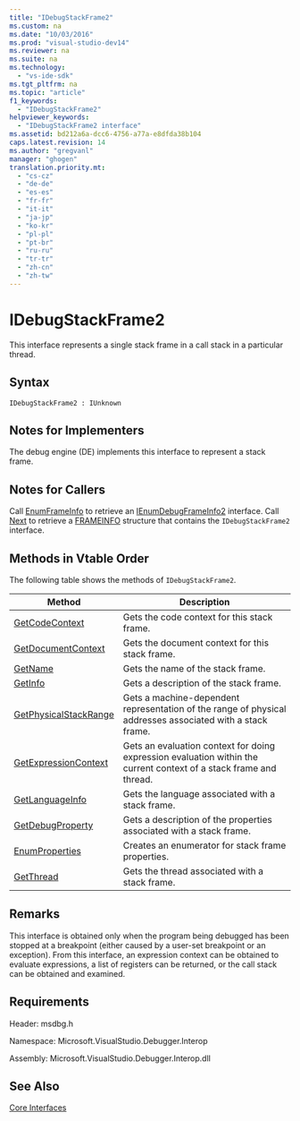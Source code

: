 ```yaml
---
title: "IDebugStackFrame2"
ms.custom: na
ms.date: "10/03/2016"
ms.prod: "visual-studio-dev14"
ms.reviewer: na
ms.suite: na
ms.technology: 
  - "vs-ide-sdk"
ms.tgt_pltfrm: na
ms.topic: "article"
f1_keywords: 
  - "IDebugStackFrame2"
helpviewer_keywords: 
  - "IDebugStackFrame2 interface"
ms.assetid: bd212a6a-dcc6-4756-a77a-e8dfda38b104
caps.latest.revision: 14
ms.author: "gregvanl"
manager: "ghogen"
translation.priority.mt: 
  - "cs-cz"
  - "de-de"
  - "es-es"
  - "fr-fr"
  - "it-it"
  - "ja-jp"
  - "ko-kr"
  - "pl-pl"
  - "pt-br"
  - "ru-ru"
  - "tr-tr"
  - "zh-cn"
  - "zh-tw"
---
```

# IDebugStackFrame2
This interface represents a single stack frame in a call stack in a particular thread.  
  
## Syntax  
  
```  
IDebugStackFrame2 : IUnknown  
```  
  
## Notes for Implementers  
 The debug engine (DE) implements this interface to represent a stack frame.  
  
## Notes for Callers  
 Call [EnumFrameInfo](../extensibility/idebugthread2--enumframeinfo.md) to retrieve an [IEnumDebugFrameInfo2](../extensibility/ienumdebugframeinfo2.md) interface. Call [Next](../extensibility/ienumdebugframeinfo2--next.md) to retrieve a [FRAMEINFO](../extensibility/frameinfo.md) structure that contains the `IDebugStackFrame2` interface.  
  
## Methods in Vtable Order  
 The following table shows the methods of `IDebugStackFrame2`.  
  
|Method|Description|  
|------------|-----------------|  
|[GetCodeContext](../extensibility/idebugstackframe2--getcodecontext.md)|Gets the code context for this stack frame.|  
|[GetDocumentContext](../extensibility/idebugstackframe2--getdocumentcontext.md)|Gets the document context for this stack frame.|  
|[GetName](../extensibility/idebugstackframe2--getname.md)|Gets the name of the stack frame.|  
|[GetInfo](../extensibility/idebugstackframe2--getinfo.md)|Gets a description of the stack frame.|  
|[GetPhysicalStackRange](../extensibility/idebugstackframe2--getphysicalstackrange.md)|Gets a machine-dependent representation of the range of physical addresses associated with a stack frame.|  
|[GetExpressionContext](../extensibility/idebugstackframe2--getexpressioncontext.md)|Gets an evaluation context for doing expression evaluation within the current context of a stack frame and thread.|  
|[GetLanguageInfo](../extensibility/idebugstackframe2--getlanguageinfo.md)|Gets the language associated with a stack frame.|  
|[GetDebugProperty](../extensibility/idebugstackframe2--getdebugproperty.md)|Gets a description of the properties associated with a stack frame.|  
|[EnumProperties](../extensibility/idebugstackframe2--enumproperties.md)|Creates an enumerator for stack frame properties.|  
|[GetThread](../extensibility/idebugstackframe2--getthread.md)|Gets the thread associated with a stack frame.|  
  
## Remarks  
 This interface is obtained only when the program being debugged has been stopped at a breakpoint (either caused by a user-set breakpoint or an exception). From this interface, an expression context can be obtained to evaluate expressions, a list of registers can be returned, or the call stack can be obtained and examined.  
  
## Requirements  
 Header: msdbg.h  
  
 Namespace: Microsoft.VisualStudio.Debugger.Interop  
  
 Assembly: Microsoft.VisualStudio.Debugger.Interop.dll  
  
## See Also  
 [Core Interfaces](../extensibility/core-interfaces.md)